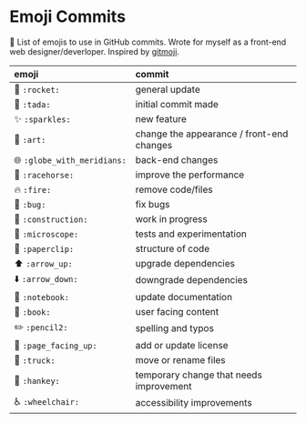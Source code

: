 # Emoji Commits

🎉 List of emojis to use in GitHub commits. Wrote for myself as a front-end web designer/deverloper. Inspired by [gitmoji](https://github.com/carloscuesta/gitmoji/). 

| emoji | commit |
| :------------ |:---------------|
| 🚀 `:rocket:` | general update |
| 🎉 `:tada:` | initial commit made |
| ✨ `:sparkles:` | new feature |
| 🎨 `:art:` | change the appearance / front-end changes |
| 🌐 `:globe_with_meridians:` | back-end changes |
| 🐎 `:racehorse:` | improve the performance |
| 🔥 `:fire:` | remove code/files |
| 🐛 `:bug:` | fix bugs |
| 🚧 `:construction:` | work in progress |
| 🔬 `:microscope:` | tests and experimentation |
| 📎 `:paperclip:` | structure of code |
| ⬆️ `:arrow_up:` | upgrade dependencies |
| ⬇️ `:arrow_down:` | downgrade dependencies |
| 📓 `:notebook:` | update documentation |
| 📖 `:book:` | user facing content |
| ✏️ `:pencil2:` | spelling and typos |
| 📄 `:page_facing_up:` | add or update license |
| 🚚 `:truck:` | move or rename files |
| 💩 `:hankey:` | temporary change that needs improvement |
| ♿️ `:wheelchair:` | accessibility improvements |
